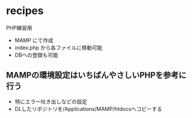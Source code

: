 # recipes
PHP練習用

- MAMP にて作成
- index.php から各ファイルに移動可能
- DBへの登録も可能

## MAMPの環境設定はいちばんやさしいPHPを参考に行う
- 特にエラー吐き出しなどの設定
- DLしたリポジトリを/Applications/MAMP/htdocsへコピーする
